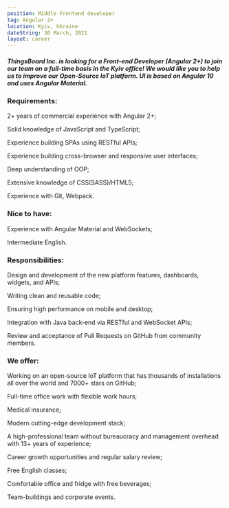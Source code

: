 ```yaml
---
position: Middle Frontend developer
tag: Angular 2+
location: Kyiv, Ukraine
dateString: 30 March, 2021
layout: career
---
```

##### ThingsBoard Inc. is looking for a Front-end Developer (Angular 2+) to join our team on a full-time basis in the Kyiv office! We would like you to help us to improve our Open-Source IoT platform. UI is based on Angular 10 and uses Angular Material.

### Requirements:
2+ years of commercial experience with Angular 2+;

Solid knowledge of JavaScript and TypeScript;

Experience building SPAs using RESTful APIs;

Experience building cross-browser and responsive user interfaces;

Deep understanding of OOP;

Extensive knowledge of CSS(SASS)/HTML5;

Experience with Git, Webpack.

### Nice to have:
Experience with Angular Material and WebSockets;

Intermediate English.

### Responsibilities:
Design and development of the new platform features, dashboards, widgets, and APIs;

Writing clean and reusable code;

Ensuring high performance on mobile and desktop;

Integration with Java back-end via RESTful and WebSocket APIs;

Review and acceptance of Pull Requests on GitHub from community members.

### We offer:
Working on an open-source IoT platform that has thousands of installations all over the world and 7000+ stars on GitHub;

Full-time office work with flexible work hours;

Medical insurance;

Modern cutting-edge development stack;

A high-professional team without bureaucracy and management overhead with 13+ years of experience;

Career growth opportunities and regular salary review;

Free English classes;

Comfortable office and fridge with free beverages;

Team-buildings and corporate events.